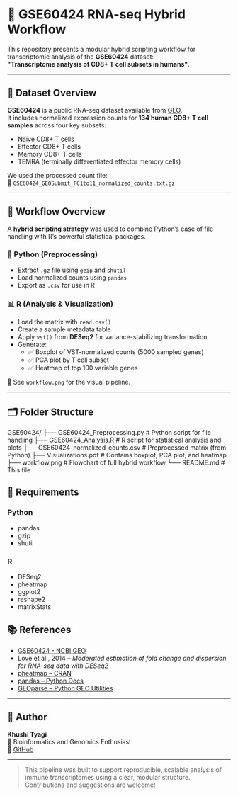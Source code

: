 # 🧬 GSE60424 RNA-seq Hybrid Workflow

This repository presents a modular hybrid scripting workflow for transcriptomic analysis of the **GSE60424** dataset:  
**"Transcriptome analysis of CD8+ T cell subsets in humans"**.

---

## 📌 Dataset Overview

**GSE60424** is a public RNA-seq dataset available from [GEO](https://www.ncbi.nlm.nih.gov/geo/query/acc.cgi?acc=GSE60424).  
It includes normalized expression counts for **134 human CD8+ T cell samples** across four key subsets:

- Naïve CD8+ T cells  
- Effector CD8+ T cells  
- Memory CD8+ T cells  
- TEMRA (terminally differentiated effector memory cells)

We used the processed count file:  
📁 `GSE60424_GEOSubmit_FC1to11_normalized_counts.txt.gz`

---

## 🔁 Workflow Overview

A **hybrid scripting strategy** was used to combine Python’s ease of file handling with R’s powerful statistical packages.

### 🐍 Python (Preprocessing)
- Extract `.gz` file using `gzip` and `shutil`
- Load normalized counts using `pandas`
- Export as `.csv` for use in R

### 📊 R (Analysis & Visualization)
- Load the matrix with `read.csv()`
- Create a sample metadata table
- Apply `vst()` from **DESeq2** for variance-stabilizing transformation
- Generate:
  - ✅ Boxplot of VST-normalized counts (5000 sampled genes)
  - ✅ PCA plot by T cell subset
  - ✅ Heatmap of top 100 variable genes

📎 See `workflow.png` for the visual pipeline.

---

## 🗂 Folder Structure

GSE60424/
├── GSE60424_Preprocessing.py # Python script for file handling
├── GSE60424_Analysis.R # R script for statistical analysis and plots
├── GSE60424_normalized_counts.csv # Preprocessed matrix (from Python)
├── Visualizations.pdf # Contains boxplot, PCA plot, and heatmap
├── workflow.png # Flowchart of full hybrid workflow
└── README.md # This file

## 🔧 Requirements

### Python
- pandas
- gzip
- shutil

### R
- DESeq2
- pheatmap
- ggplot2
- reshape2
- matrixStats

## 📚 References

- [GSE60424 - NCBI GEO](https://www.ncbi.nlm.nih.gov/geo/query/acc.cgi?acc=GSE60424)  
- Love et al., 2014 – *Moderated estimation of fold change and dispersion for RNA-seq data with DESeq2*  
- [pheatmap – CRAN](https://cran.r-project.org/web/packages/pheatmap/index.html)  
- [pandas – Python Docs](https://pandas.pydata.org)  
- [GEOparse – Python GEO Utilities](https://geoparse.readthedocs.io)

---

## 🤝 Author

**Khushi Tyagi**  
📍 Bioinformatics and Genomics Enthusiast  
🔗 [GitHub](https://github.com/Khushityagi-web/Programming-Languages/tree/main/GSE60424)

---

> This pipeline was built to support reproducible, scalable analysis of immune transcriptomes using a clear, modular structure.  
> Contributions and suggestions are welcome!
